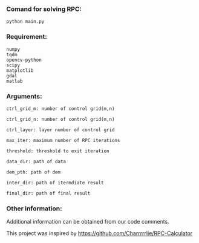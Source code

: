 ### Comand for solving RPC: 

```
python main.py
```

### Requirement:

```
numpy
tqdm
opencv-python
scipy
matplotlib
gdal
matlab
```

### Arguments:

```
ctrl_grid_m: number of control grid(m,n)

ctrl_grid_n: number of control grid(m,n)

ctrl_layer: layer number of control grid

max_iter: maximum number of RPC iterations

threshold: threshold to exit iteration

data_dir: path of data

dem_pth: path of dem

inter_dir: path of itermdiate result

final_dir: path of final result
```

### Other information:

Additional information can be obtained from our code comments.

This project was inspired by https://github.com/Charrrrrlie/RPC-Calculator
